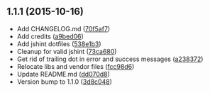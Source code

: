 <a name="1.1.1"></a>
## 1.1.1 (2015-10-16)


* Add CHANGELOG.md ([70f5af7](https://github.com/frdmn/tlstools/commit/70f5af7))
* Add credits ([a9bed06](https://github.com/frdmn/tlstools/commit/a9bed06))
* Add jshint dotfiles ([538e1b3](https://github.com/frdmn/tlstools/commit/538e1b3))
* Cleanup for valid jshint ([73ca680](https://github.com/frdmn/tlstools/commit/73ca680))
* Get rid of trailing dot in error and success messages ([a238372](https://github.com/frdmn/tlstools/commit/a238372))
* Relocate libs and vendor files ([fcc98d6](https://github.com/frdmn/tlstools/commit/fcc98d6))
* Update README.md ([dd070d8](https://github.com/frdmn/tlstools/commit/dd070d8))
* Version bump to 1.1.0 ([3d8c048](https://github.com/frdmn/tlstools/commit/3d8c048))
